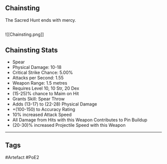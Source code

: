 ## Chainsting
The Sacred Hunt ends with mercy.
##
![[Chainsting.png]]
## Chainsting Stats
- Spear
- Physical Damage: 10-18
- Critical Strike Chance: 5.00%
- Attacks per Second: 1.55
- Weapon Range: 1.5 metres
- Requires Level 10, 10 Str, 20 Dex
- (15-25)% chance to Maim on Hit
- Grants Skill: Spear Throw
- Adds (13-17) to (22-28) Physical Damage
- +(100-150) to Accuracy Rating
- 10% increased Attack Speed
- All Damage from Hits with this Weapon Contributes to Pin Buildup
- (20-30)% increased Projectile Speed with this Weapon


---
## Tags
#Artefact
#PoE2